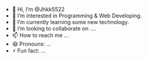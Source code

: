 - 👋 Hi, I’m @Jhkk5522
- 👀 I’m interested in Programming & Web Developing.
- 🌱 I’m currently learning some new technology.
- 💞️ I’m looking to collaborate on ....
- 📫 How to reach me ...
- 😄 Pronouns: ...    
- ⚡ Fun fact: ...

<!---
Jhkk5522/Jhkk5522 is a ✨ special ✨ repository because its `README.md` (this file) appears on your GitHub profile.
You can click the Preview link to take a look at your changes.
--->
